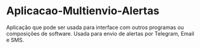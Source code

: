 # Aplicacao-Multienvio-Alertas
Aplicação que pode ser usada para interface com outros programas ou composições de software. Usada para envio de alertas por Telegram, Email e SMS.
